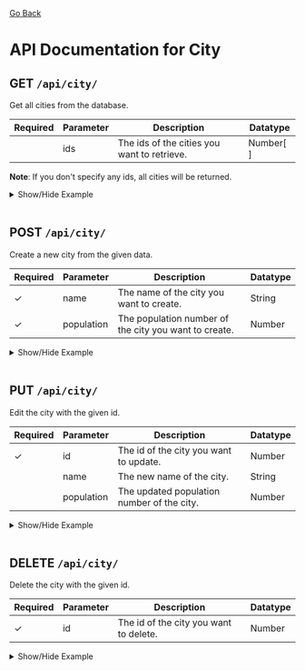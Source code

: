 [Go Back](./README.md)

# API Documentation for City

## GET `/api/city/`

Get all cities from the database.

| Required | Parameter | Description                                 | Datatype  |
| -------- | --------- | ------------------------------------------- | --------- |
|          | ids       | The ids of the cities you want to retrieve. | Number[ ] |

**Note**: If you don't specify any ids, all cities will be returned.

<details>
<summary>Show/Hide Example</summary>

Send a GET request to `/api/city/`:

Response:

```json
{
  "success": true,
  "error": "",
  "data": [
    {
      "cityID": 1,
      "cityName": "Beijing",
      "cityPopulation": 210000000,
      "createdAt": "1970-01-01T00:00:00.000Z",
      "updatedAt": "1970-01-01T00:00:00.000Z"
    },
    {
      "cityID": 2,
      "cityName": "New Delhi",
      "cityPopulation": 160000000,
      "createdAt": "1970-01-01T00:00:00.000Z",
      "updatedAt": "1970-01-01T00:00:00.000Z"
    },
    {
      "cityID": 3,
      "cityName": "New York",
      "cityPopulation": 80000000,
      "createdAt": "1970-01-01T00:00:00.000Z",
      "updatedAt": "1970-01-01T00:00:00.000Z"
    },
    {
      "cityID": 4,
      "cityName": "Jakarta",
      "cityPopulation": 20000000,
      "createdAt": "1970-01-01T00:00:00.000Z",
      "updatedAt": "1970-01-01T00:00:00.000Z"
    },
    {
      "cityID": 5,
      "cityName": "Islamabad",
      "cityPopulation": 12000000,
      "createdAt": "1970-01-01T00:00:00.000Z",
      "updatedAt": "1970-01-01T00:00:00.000Z"
    },
    {
      "cityID": 6,
      "cityName": "Stockholm",
      "cityPopulation": 8000000,
      "createdAt": "1970-01-01T00:00:00.000Z",
      "updatedAt": "1970-01-01T00:00:00.000Z"
    }
  ]
}
```

Send a GET request to `/api/city/` with the following body:

```json
{
  "ids": [3, 6]
}
```

Response:

```json
{
  "success": true,
  "error": "",
  "data": [
    {
      "cityID": 3,
      "cityName": "New York",
      "cityPopulation": 80000000,
      "createdAt": "1970-01-01T00:00:00.000Z",
      "updatedAt": "1970-01-01T00:00:00.000Z"
    },
    {
      "cityID": 6,
      "cityName": "Stockholm",
      "cityPopulation": 8000000,
      "createdAt": "1970-01-01T00:00:00.000Z",
      "updatedAt": "1970-01-01T00:00:00.000Z"
    }
  ]
}
```

</details>
<br>

## POST `/api/city/`

Create a new city from the given data.

| Required | Parameter  | Description                                           | Datatype |
| -------- | ---------- | ----------------------------------------------------- | -------- |
| ✓        | name       | The name of the city you want to create.              | String   |
| ✓        | population | The population number of the city you want to create. | Number   |

<details>
<summary>Show/Hide Example</summary>

Send a POST request to `/api/city/` with the following body:

```json
{
  "name": "Gothenburg",
  "population": 579000
}
```

Response:

```json
{
  "success": true,
  "error": "",
  "data": {
    "cityID": 1,
    "cityName": "Gothenburg",
    "cityPopulation": 579000,
    "updatedAt": "1970-01-01T00:00:00.000Z",
    "createdAt": "1970-01-01T00:00:00.000Z"
  }
}
```

</details>
<br>

## PUT `/api/city/`

Edit the city with the given id.

| Required | Parameter  | Description                                | Datatype |
| -------- | ---------- | ------------------------------------------ | -------- |
| ✓        | id         | The id of the city you want to update.     | Number   |
|          | name       | The new name of the city.                  | String   |
|          | population | The updated population number of the city. | Number   |

<details>
<summary>Show/Hide Example</summary>

Send a PUT request to `/api/city/` with the following body:

```json
{
  "id": 1,
  "name": "Gothenburg",
  "population": 615000
}
```

Response:

```json
{
  "success": true,
  "error": "",
  "data": {
    "cityID": 1,
    "cityName": "Gothenburg",
    "cityPopulation": 615000,
    "createdAt": "1970-01-01T00:00:00.000Z",
    "updatedAt": "1970-01-01T00:00:00.000Z"
  }
}
```

</details>
<br>

## DELETE `/api/city/`

Delete the city with the given id.

| Required | Parameter | Description                            | Datatype |
| -------- | --------- | -------------------------------------- | -------- |
| ✓        | id        | The id of the city you want to delete. | Number   |

<details>
<summary>Show/Hide Example</summary>

Send a DELETE request to `/api/city/` with the following body:

```json
{
  "id": 1
}
```

Response:

```json
{
  "success": true,
  "error": "",
  "data": 1
}
```

</details>
